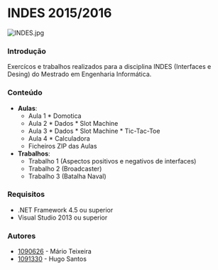 # INDES 2015/2016 #

![INDES.jpg](https://bitbucket.org/repo/EEopA7/images/2839503701-INDES.jpg)

### Introdução ###

Exercícos e trabalhos realizados para a disciplina INDES (Interfaces e Desing) do Mestrado em Engenharia Informática.

### Conteúdo ###

* **Aulas**:
    * Aula 1
          * Domotica
    * Aula 2
          * Dados
          * Slot Machine
    * Aula 3
          * Dados
          * Slot Machine
          * Tic-Tac-Toe
    * Aula 4
          * Calculadora
    * Ficheiros ZIP das Aulas
* **Trabalhos**:
    * Trabalho 1 (Aspectos positivos e negativos de interfaces) 
    * Trabalho 2 (Broadcaster)
    * Trabalho 3 (Batalha Naval)

### Requisitos ###

* .NET Framework 4.5 ou superior
* Visual Studio 2013 ou superior

### Autores ###

* [1090626](mailto:1090626@isep.ipp.pt) - Mário Teixeira 
* [1091330](mailto:1091330@isep.ipp.pt) - Hugo Santos